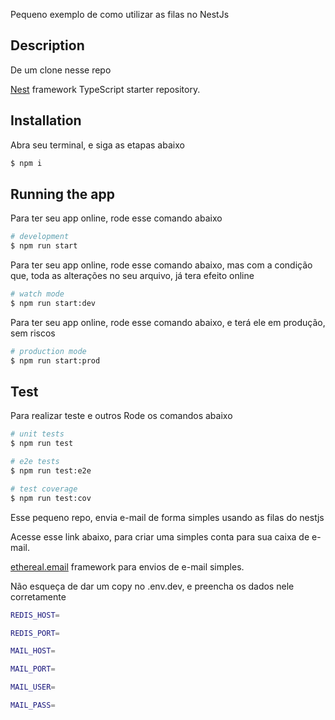 Pequeno exemplo de como utilizar as filas no NestJs

## Description

De um clone nesse repo

[Nest](https://github.com/nestjs/nest) framework TypeScript starter repository.

## Installation

Abra seu terminal, e siga as etapas abaixo

```bash
$ npm i
```

## Running the app

Para ter seu app online, rode esse comando abaixo

```bash
# development
$ npm run start
```

Para ter seu app online, rode esse comando abaixo, mas com a condição que, toda as alterações no seu arquivo, já tera efeito online

```bash
# watch mode
$ npm run start:dev
```

Para ter seu app online, rode esse comando abaixo, e terá ele em produção, sem riscos

```bash
# production mode
$ npm run start:prod
```

## Test

Para realizar teste e outros
Rode os comandos abaixo

```bash
# unit tests
$ npm run test

# e2e tests
$ npm run test:e2e

# test coverage
$ npm run test:cov
```

Esse pequeno repo, envia e-mail de forma simples usando as filas do nestjs

Acesse esse link abaixo, para criar uma simples conta para sua caixa de e-mail.

[ethereal.email](ethereal.email) framework para envios de e-mail simples.

Não esqueça de dar um copy no .env.dev, e preencha os dados nele corretamente

```bash
REDIS_HOST=

REDIS_PORT=

MAIL_HOST=

MAIL_PORT=

MAIL_USER=

MAIL_PASS=
```

